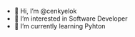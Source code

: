- 👋 Hi, I’m @cenkyelok
- 👀 I’m interested in Software Developer
- 🌱 I’m currently learning Pyhton
<!---
cenkyelok/cenkyelok is a ✨ special ✨ repository because its `README.md` (this file) appears on your GitHub profile.
You can click the Preview link to take a look at your changes.
--->
